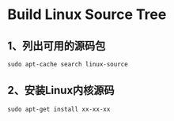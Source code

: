 # Build Linux Source Tree

## 1、列出可用的源码包
```shell
sudo apt-cache search linux-source
```

## 2、安装Linux内核源码
```shell
sudo apt-get install xx-xx-xx
```
